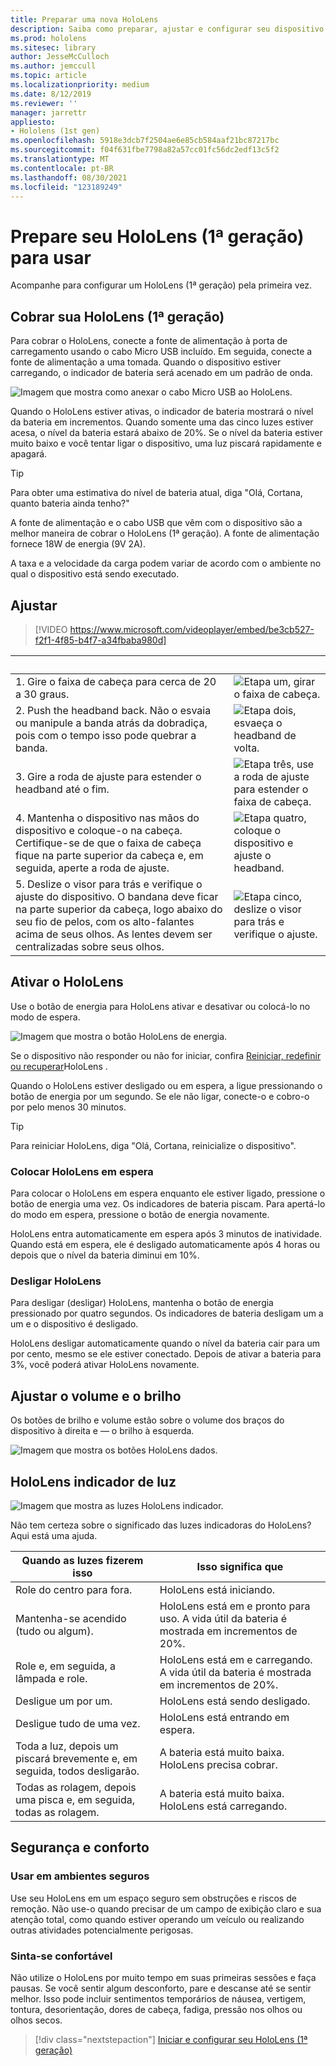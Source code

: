 ```yaml
---
title: Preparar uma nova HoloLens
description: Saiba como preparar, ajustar e configurar seu dispositivo de HoloLens (1ª geração) de realidade misturada pela primeira vez.
ms.prod: hololens
ms.sitesec: library
author: JesseMcCulloch
ms.author: jemccull
ms.topic: article
ms.localizationpriority: medium
ms.date: 8/12/2019
ms.reviewer: ''
manager: jarrettr
appliesto:
- Hololens (1st gen)
ms.openlocfilehash: 5918e3dcb7f2504ae6e85cb584aaf21bc87217bc
ms.sourcegitcommit: f04f631fbe7798a82a57cc01fc56dc2edf13c5f2
ms.translationtype: MT
ms.contentlocale: pt-BR
ms.lasthandoff: 08/30/2021
ms.locfileid: "123189249"
---
```

# <a name="get-your-hololens-1st-gen-ready-to-use"></a>Prepare seu HoloLens (1ª geração) para usar

Acompanhe para configurar um HoloLens (1ª geração) pela primeira vez.

## <a name="charge-your-hololens-1st-gen"></a>Cobrar sua HoloLens (1ª geração)

Para cobrar o HoloLens, conecte a fonte de alimentação à porta de carregamento usando o cabo Micro USB incluído. Em seguida, conecte a fonte de alimentação a uma tomada. Quando o dispositivo estiver carregando, o indicador de bateria será acenado em um padrão de onda.

![Imagem que mostra como anexar o cabo Micro USB ao HoloLens.](./images/hololens-charging.png)

Quando o HoloLens estiver ativas, o indicador de bateria mostrará o nível da bateria em incrementos. Quando somente uma das cinco luzes estiver acesa, o nível da bateria estará abaixo de 20%. Se o nível da bateria estiver muito baixo e você tentar ligar o dispositivo, uma luz piscará rapidamente e apagará.

> [!TIP]
> Para obter uma estimativa do nível de bateria atual, diga "Olá, Cortana, quanto bateria ainda tenho?"

A fonte de alimentação e o cabo USB que vêm com o dispositivo são a melhor maneira de cobrar o HoloLens (1ª geração).  A fonte de alimentação fornece 18W de energia (9V 2A).

A taxa e a velocidade da carga podem variar de acordo com o ambiente no qual o dispositivo está sendo executado.

## <a name="adjust-fit"></a>Ajustar

> [!VIDEO https://www.microsoft.com/videoplayer/embed/be3cb527-f2f1-4f85-b4f7-a34fbaba980d]

| &nbsp; | &nbsp; |
|:--- |:--- |
|1. Gire o faixa de cabeça para cerca de 20 a 30 graus.|![Etapa um, girar o faixa de cabeça.](./images/FitGuideStep1.png)|
|2. Push the headband back. Não o esvaia ou manipule a banda atrás da dobradiça, pois com o tempo isso pode quebrar a banda.|![Etapa dois, esvaeça o headband de volta.](./images/FitGuideStep2.png)|
|3. Gire a roda de ajuste para estender o headband até o fim. |![Etapa três, use a roda de ajuste para estender o faixa de cabeça.](./images/FitGuideStep3.png)|
|4. Mantenha o dispositivo nas mãos do dispositivo e coloque-o na cabeça. Certifique-se de que o faixa de cabeça fique na parte superior da cabeça e, em seguida, aperte a roda de ajuste.|![Etapa quatro, coloque o dispositivo e ajuste o headband.](./images/FitGuideStep4.png)|
|5. Deslize o visor para trás e verifique o ajuste do dispositivo. O bandana deve ficar na parte superior da cabeça, logo abaixo do seu fio de pelos, com os alto-falantes acima de seus olhos. As lentes devem ser centralizadas sobre seus olhos.|![Etapa cinco, deslize o visor para trás e verifique o ajuste.](./images/FitGuideSetep5.png)|

## <a name="turn-on-your-hololens"></a>Ativar o HoloLens

Use o botão de energia para HoloLens ativar e desativar ou colocá-lo no modo de espera.

![Imagem que mostra o botão HoloLens de energia.](./images/hololens-power.png)

Se o dispositivo não responder ou não for iniciar, confira [Reiniciar, redefinir ou recuperar](hololens-restart-recover.md)HoloLens .

Quando o HoloLens estiver desligado ou em espera, a ligue pressionando o botão de energia por um segundo. Se ele não ligar, conecte-o e cobro-o por pelo menos 30 minutos.

> [!TIP]
> Para reiniciar HoloLens, diga "Olá, Cortana, reinicialize o dispositivo".

### <a name="put-hololens-in-standby"></a>Colocar HoloLens em espera

Para colocar o HoloLens em espera enquanto ele estiver ligado, pressione o botão de energia uma vez. Os indicadores de bateria piscam. Para apertá-lo do modo em espera, pressione o botão de energia novamente.

HoloLens entra automaticamente em espera após 3 minutos de inatividade. Quando está em espera, ele é desligado automaticamente após 4 horas ou depois que o nível da bateria diminui em 10%.

### <a name="shut-down-hololens"></a>Desligar HoloLens

Para desligar (desligar) HoloLens, mantenha o botão de energia pressionado por quatro segundos. Os indicadores de bateria desligam um a um e o dispositivo é desligado.

HoloLens desligar automaticamente quando o nível da bateria cair para um por cento, mesmo se ele estiver conectado. Depois de ativar a bateria para 3%, você poderá ativar HoloLens novamente.

## <a name="adjust-volume-and-brightness"></a>Ajustar o volume e o brilho

Os botões de brilho e volume estão sobre o volume dos braços do dispositivo à direita e &mdash; o brilho à esquerda.

![Imagem que mostra os botões HoloLens dados.](./images/hololens-buttons.jpg)

## <a name="hololens-indicator-lights"></a>HoloLens indicador de luz

![Imagem que mostra as luzes HoloLens indicador.](./images/hololens-lights.png)

Não tem certeza sobre o significado das luzes indicadoras do HoloLens? Aqui está uma ajuda.

|Quando as luzes fizerem isso |Isso significa que |
|---|---|
|Role do centro para fora. |HoloLens está iniciando. |
|Mantenha-se acendido (tudo ou algum). |HoloLens está em e pronto para uso. A vida útil da bateria é mostrada em incrementos de 20%. |
|Role e, em seguida, a lâmpada e role. |HoloLens está em e carregando. A vida útil da bateria é mostrada em incrementos de 20%. |
|Desligue um por um. |HoloLens está sendo desligado. |
|Desligue tudo de uma vez. |HoloLens está entrando em espera. |
|Toda a luz, depois um piscará brevemente e, em seguida, todos desligarão. |A bateria está muito baixa. HoloLens precisa cobrar. |
|Todas as rolagem, depois uma pisca e, em seguida, todas as rolagem. |A bateria está muito baixa. HoloLens está carregando. |

## <a name="safety-and-comfort"></a>Segurança e conforto

### <a name="use-in-safe-surroundings"></a>Usar em ambientes seguros

Use seu HoloLens em um espaço seguro sem obstruções e riscos de remoção. Não use-o quando precisar de um campo de exibição claro e sua atenção total, como quando estiver operando um veículo ou realizando outras atividades potencialmente perigosas.

### <a name="stay-comfortable"></a>Sinta-se confortável

Não utilize o HoloLens por muito tempo em suas primeiras sessões e faça pausas. Se você sentir algum desconforto, pare e descanse até se sentir melhor. Isso pode incluir sentimentos temporários de náusea, vertigem, tontura, desorientação, dores de cabeça, fadiga, pressão nos olhos ou olhos secos.

> [!div class="nextstepaction"]
> [Iniciar e configurar seu HoloLens (1ª geração)](hololens1-start.md)
